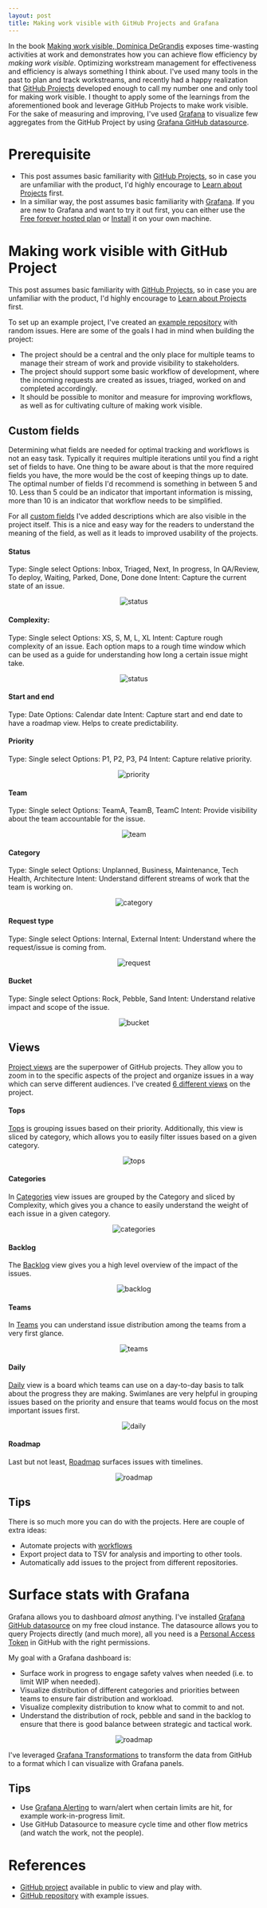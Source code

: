 ```yaml
---
layout: post
title: Making work visible with GitHub Projects and Grafana
---
```


In the book [Making work visible, Dominica DeGrandis](https://ddegrandis.com/book/) exposes time-wasting activities at work and demonstrates how you can achieve flow efficiency by _making work visible_. Optimizing workstream management for effectiveness and efficiency is always something I think about. I've used many tools in the past to plan and track workstreams, and recently had a happy realization that [GitHub Projects](https://docs.github.com/en/issues/planning-and-tracking-with-projects/learning-about-projects/about-projects) developed enough to call my number one and only tool for making work visible. I thought to apply some of the learnings from the aforementioned book and leverage GitHub Projects to make work visible. For the sake of measuring and improving, I've used [Grafana](https://grafana.com/) to visualize few aggregates from the GitHub Project by using [Grafana GitHub datasource](https://grafana.com/grafana/plugins/grafana-github-datasource/).


# Prerequisite

- This post assumes basic familiarity with [GitHub Projects](https://docs.github.com/en/issues/planning-and-tracking-with-projects/learning-about-projects/about-projects), so in case you are unfamiliar with the product, I'd highly encourage to [Learn about Projects](https://docs.github.com/en/issues/planning-and-tracking-with-projects/learning-about-projects) first.
- In a similiar way, the post assumes basic familiarity with [Grafana](https://grafana.com/). If you are new to Grafana and want to try it out first, you can either use the [Free forever hosted plan](https://grafana.com/auth/sign-up/create-user?pg=hp&plcmt=hero-btn1&cta=create-free-account) or [Install](https://grafana.com/get/) it on your own machine.


# Making work visible with GitHub Project


This post assumes basic familiarity with [GitHub Projects](https://docs.github.com/en/issues/planning-and-tracking-with-projects/learning-about-projects/about-projects), so in case you are unfamiliar with the product, I'd highly encourage to [Learn about Projects](https://docs.github.com/en/issues/planning-and-tracking-with-projects/learning-about-projects) first.

To set up an example project, I've created an [example repository](https://github.com/vtorosyan/making-work-visible-project/issues) with random issues. Here are some of the goals I had in mind when building the project:

- The project should be a central and the only place for multiple teams to manage their stream of work and provide visibility to stakeholders.
- The project should support some basic workflow of development, where the incoming requests are created as issues, triaged, worked on and completed accordingly.
- It should be possible to monitor and measure for improving workflows, as well as for cultivating culture of making work visible.


## Custom fields

Determining what fields are needed for optimal tracking and workflows is not an easy task. Typically it requires multiple iterations until you find a right set of fields to have. One thing to be aware about is that the more required fields you have, the more would be the cost of keeping things up to date. The optimal number of fields I'd recommend is something in between 5 and 10. Less than 5 could be an indicator that important information is missing, more than 10 is an indicator that workflow needs to be simplified.


For all [custom fields](https://docs.github.com/en/issues/planning-and-tracking-with-projects/understanding-fields) I've added descriptions which are also visible in the project itself. This is a nice and easy way for the readers to understand the meaning of the field, as well as it leads to improved usability of the projects.


#### Status


Type: Single select
Options: Inbox, Triaged, Next, In progress, In QA/Review, To deploy, Waiting, Parked, Done, Done done
Intent: Capture the current state of an issue.


<div align="center">
<img src="/images/gpj-status.png" alt="status"/>
</div>


#### Complexity:


Type: Single select
Options: XS, S, M, L, XL
Intent: Capture rough complexity of an issue. Each option maps to a rough time window which can be used as a guide for understanding how long a certain issue might take.


<div align="center">
<img src="/images/gpj-complexity.png" alt="status" />
</div>


#### Start and end


Type: Date
Options: Calendar date
Intent: Capture start and end date to have a roadmap view. Helps to create predictability.


#### Priority


Type: Single select
Options: P1, P2, P3, P4
Intent: Capture relative priority.


<div align="center">
<img src="/images/gpj-priority.png" alt="priority"/>
</div>


#### Team


Type: Single select
Options: TeamA, TeamB, TeamC
Intent: Provide visibility about the team accountable for the issue.


<div align="center">
<img src="/images/gpj-team.png" alt="team"/>
</div>


#### Category


Type: Single select
Options: Unplanned, Business, Maintenance, Tech Health, Architecture
Intent: Understand different streams of work that the team is working on.


<div align="center">
<img src="/images/gpj-category.png" alt="category"/>
</div>


#### Request type


Type: Single select
Options: Internal, External
Intent: Understand where the request/issue is coming from.


<div align="center">
<img src="/images/gpj-request-type.png" alt="request"/>
</div>


#### Bucket


Type: Single select
Options: Rock, Pebble, Sand
Intent: Understand relative impact and scope of the issue.


<div align="center">
<img src="/images/gpj-bucket.png" alt="bucket"/>
</div>


## Views


[Project views](https://docs.github.com/en/issues/planning-and-tracking-with-projects/customizing-views-in-your-project/managing-your-views) are the superpower of GitHub projects. They allow you to zoom in to the specific aspects of the project and organize issues in a way which can serve different audiences. I've created [6 different views](https://github.com/users/vtorosyan/projects/1/views/1) on the project.


#### Tops


[Tops](https://github.com/users/vtorosyan/projects/1/views/1) is grouping issues based on their priority. Additionally, this view is sliced by category, which allows you to easily filter issues based on a given category.


<div align="center">
<img src="/images/gpj-tops.png" alt="tops" />
</div>


#### Categories


In [Categories](https://github.com/users/vtorosyan/projects/1/views/3) view issues are grouped by the Category and sliced by Complexity, which gives you a chance to easily understand the weight of each issue in a given category.


<div align="center">
<img src="/images/gpj-categories.png" alt="categories"/>
</div>


#### Backlog




The [Backlog](https://github.com/users/vtorosyan/projects/1/views/4) view gives you a high level overview of the impact of the issues.


<div align="center">
<img src="/images/gpj-backlog.png" alt="backlog"/>
</div>


#### Teams


In [Teams](https://github.com/users/vtorosyan/projects/1/views/2) you can understand issue distribution among the teams from a very first glance.


<div align="center">
<img src="/images/gpj-teams.png" alt="teams"/>
</div>


#### Daily


[Daily](https://github.com/users/vtorosyan/projects/1/views/5) view is a board which teams can use on a day-to-day basis to talk about the progress they are making. Swimlanes are very helpful in grouping issues based on the priority and ensure that teams would focus on the most important issues first.


<div align="center">
<img src="/images/gpj-daily.png" alt="daily" />
</div>


#### Roadmap


Last but not least, [Roadmap](https://github.com/users/vtorosyan/projects/1/views/6) surfaces issues with timelines.


<div align="center">
<img src="/images/gpj-roadmap.png" alt="roadmap"/>
</div>

## Tips

There is so much more you can do with the projects. Here are couple of extra ideas:

- Automate projects with [workflows](https://docs.github.com/en/issues/planning-and-tracking-with-projects/automating-your-project/automating-projects-using-actions)
- Export project data to TSV for analysis and importing to other tools.
- Automatically add issues to the project from different repositories. 

# Surface stats with Grafana

Grafana allows you to dashboard _almost_ anything. I've installed [Grafana GitHub datasource](https://grafana.com/grafana/plugins/grafana-github-datasource/) on my free cloud instance. The datasource allows you to query Projects directly (and much more), all you need is a [Personal Access Token](https://docs.github.com/en/authentication/keeping-your-account-and-data-secure/managing-your-personal-access-tokens) in GitHub with the right permissions. 

My goal with a Grafana dashboard is:

- Surface work in progress to engage safety valves when needed (i.e. to limit WIP when needed).
- Visualize distribution of different categories and priorities between teams to ensure fair distribution and workload.
- Visualize complexity distribution to know what to commit to and not.
- Understand the distribution of rock, pebble and sand in the backlog to ensure that there is good balance between strategic and tactical work.

<div align="center">
<img src="/images/gpj-grafana-stats.png" alt="roadmap"/>
</div>

I've leveraged [Grafana Transformations](https://grafana.com/docs/grafana/latest/panels-visualizations/query-transform-data/transform-data/) to transform the data from GitHub to a format which I can visualize with Grafana panels.

## Tips

- Use [Grafana Alerting](https://grafana.com/docs/grafana/latest/alerting/) to warn/alert when certain limits are hit, for example work-in-progress limit.
- Use GitHub Datasource to measure cycle time and other flow metrics (and watch the work, not the people).

# References

- [GitHub project](https://github.com/users/vtorosyan/projects/1/views/1) available in public to view and play with.
- [GitHub repository](https://github.com/vtorosyan/making-work-visible-project/) with example issues.